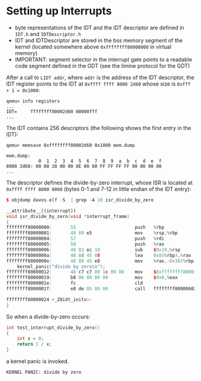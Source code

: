 # Setting up Interrupts

* byte representations of the IDT and the IDT descriptor are defined in `IDT.h` and `IDTDescriptor.h`
* IDT and IDTDescriptor are stored in the bss memory segment of the kernel (located somewhere above `0xffffffff80000000` in virtual memory)
* IMPORTANT: segment selector in the interrupt gate points to a readable code segment defined in the GDT (see the limine protocol for the GDT)

After a call to `LIDT addr`, where `addr` is the address of the IDT descriptor, the IDT register points to the IDT at `0xffff ffff 8000 2d60` whose size is `0xfff + 1 = 0x1000`:
```
qemu> info registers
...
IDT=     ffffffff80002d60 00000fff
...
```
The IDT contains 256 descriptors (the following shows the first entry in the IDT):
```
qemu> memsave 0xffffffff80002d60 0x1000 mem.dump

mem.dump:
            0  1  2  3  4  5  6  7  8  9  a  b  c  d  e  f
8000 2d60: 00 00 28 00 00 8E 00 80 FF FF FF FF 00 00 00 00
...
```
The descriptor defines the divide-by-zero interrupt, whose ISR is located at `0xffff ffff 8000 0000` (bytes 0-1 and 7-12 in little endian of the IDT entry):
```c++
$ objdump davos.elf -S  | grep -A 10 isr_divide_by_zero

__attribute__((interrupt))
void isr_divide_by_zero(void *interrupt_frame)
{
ffffffff80000000:       55                      push   %rbp
ffffffff80000001:       48 89 e5                mov    %rsp,%rbp
ffffffff80000004:       57                      push   %rdi
ffffffff80000005:       50                      push   %rax
ffffffff80000006:       48 83 ec 10             sub    $0x10,%rsp
ffffffff8000000a:       48 8d 45 08             lea    0x8(%rbp),%rax
ffffffff8000000e:       48 89 45 e8             mov    %rax,-0x18(%rbp)
    kernel_panic("divide by zero\n");
ffffffff80000012:       48 c7 c7 80 1c 00 80    mov    $0xffffffff80001c80,%rdi
ffffffff80000019:       b8 00 00 00 00          mov    $0x0,%eax
ffffffff8000001e:       fc                      cld
ffffffff8000001f:       e8 de 05 00 00          call   ffffffff80000602 <kernel_panic>

ffffffff80000024 <_Z8idt_initv>:
}
```

So when a divide-by-zero occurs:
```c++
int test_interrupt_divide_by_zero()
{
    int x = 0;
    return 1 / x;
}
```
a kernel panic is invoked.
```
KERNEL PANIC: divide by zero
```
